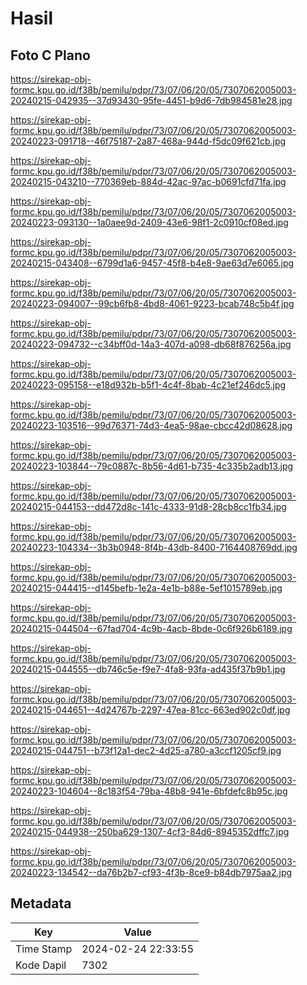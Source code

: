 # Hasil

## Foto C Plano

https://sirekap-obj-formc.kpu.go.id/f38b/pemilu/pdpr/73/07/06/20/05/7307062005003-20240215-042935--37d93430-95fe-4451-b9d6-7db984581e28.jpg

https://sirekap-obj-formc.kpu.go.id/f38b/pemilu/pdpr/73/07/06/20/05/7307062005003-20240223-091718--46f75187-2a87-468a-944d-f5dc09f621cb.jpg

https://sirekap-obj-formc.kpu.go.id/f38b/pemilu/pdpr/73/07/06/20/05/7307062005003-20240215-043210--770369eb-884d-42ac-97ac-b0691cfd71fa.jpg

https://sirekap-obj-formc.kpu.go.id/f38b/pemilu/pdpr/73/07/06/20/05/7307062005003-20240223-093130--1a0aee9d-2409-43e6-98f1-2c0910cf08ed.jpg

https://sirekap-obj-formc.kpu.go.id/f38b/pemilu/pdpr/73/07/06/20/05/7307062005003-20240215-043408--6799d1a6-9457-45f8-b4e8-9ae63d7e6065.jpg

https://sirekap-obj-formc.kpu.go.id/f38b/pemilu/pdpr/73/07/06/20/05/7307062005003-20240223-094007--99cb6fb8-4bd8-4061-9223-bcab748c5b4f.jpg

https://sirekap-obj-formc.kpu.go.id/f38b/pemilu/pdpr/73/07/06/20/05/7307062005003-20240223-094732--c34bff0d-14a3-407d-a098-db68f876256a.jpg

https://sirekap-obj-formc.kpu.go.id/f38b/pemilu/pdpr/73/07/06/20/05/7307062005003-20240223-095158--e18d932b-b5f1-4c4f-8bab-4c21ef246dc5.jpg

https://sirekap-obj-formc.kpu.go.id/f38b/pemilu/pdpr/73/07/06/20/05/7307062005003-20240223-103516--99d76371-74d3-4ea5-98ae-cbcc42d08628.jpg

https://sirekap-obj-formc.kpu.go.id/f38b/pemilu/pdpr/73/07/06/20/05/7307062005003-20240223-103844--79c0887c-8b56-4d61-b735-4c335b2adb13.jpg

https://sirekap-obj-formc.kpu.go.id/f38b/pemilu/pdpr/73/07/06/20/05/7307062005003-20240215-044153--dd472d8c-141c-4333-91d8-28cb8cc1fb34.jpg

https://sirekap-obj-formc.kpu.go.id/f38b/pemilu/pdpr/73/07/06/20/05/7307062005003-20240223-104334--3b3b0948-8f4b-43db-8400-7164408769dd.jpg

https://sirekap-obj-formc.kpu.go.id/f38b/pemilu/pdpr/73/07/06/20/05/7307062005003-20240215-044415--d145befb-1e2a-4e1b-b88e-5ef1015789eb.jpg

https://sirekap-obj-formc.kpu.go.id/f38b/pemilu/pdpr/73/07/06/20/05/7307062005003-20240215-044504--67fad704-4c9b-4acb-8bde-0c6f926b6189.jpg

https://sirekap-obj-formc.kpu.go.id/f38b/pemilu/pdpr/73/07/06/20/05/7307062005003-20240215-044555--db746c5e-f9e7-4fa8-93fa-ad435f37b9b1.jpg

https://sirekap-obj-formc.kpu.go.id/f38b/pemilu/pdpr/73/07/06/20/05/7307062005003-20240215-044651--4d24767b-2297-47ea-81cc-663ed902c0df.jpg

https://sirekap-obj-formc.kpu.go.id/f38b/pemilu/pdpr/73/07/06/20/05/7307062005003-20240215-044751--b73f12a1-dec2-4d25-a780-a3ccf1205cf9.jpg

https://sirekap-obj-formc.kpu.go.id/f38b/pemilu/pdpr/73/07/06/20/05/7307062005003-20240223-104604--8c183f54-79ba-48b8-941e-6bfdefc8b95c.jpg

https://sirekap-obj-formc.kpu.go.id/f38b/pemilu/pdpr/73/07/06/20/05/7307062005003-20240215-044938--250ba629-1307-4cf3-84d6-8945352dffc7.jpg

https://sirekap-obj-formc.kpu.go.id/f38b/pemilu/pdpr/73/07/06/20/05/7307062005003-20240223-134542--da76b2b7-cf93-4f3b-8ce9-b84db7975aa2.jpg


## Metadata

| Key        | Value               |
| ---------- | ------------------- |
| Time Stamp | 2024-02-24 22:33:55 |
| Kode Dapil | 7302                |



